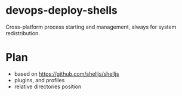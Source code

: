 # devops-deploy-shells
Cross-platform process starting and management, always for system redistribution.

# Plan
 - based on https://github.com/shelljs/shelljs
 - plugins, and profiles
 - relative directories position
